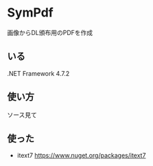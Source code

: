 # SymPdf

画像からDL頒布用のPDFを作成

## いる

.NET Framework 4.7.2

## 使い方

ソース見て

## 使った

- itext7 https://www.nuget.org/packages/itext7

